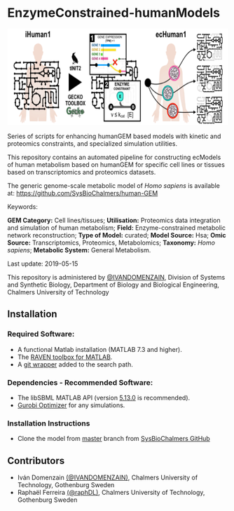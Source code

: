 # EnzymeConstrained-humanModels
<p align="center">
  <img width="720" height="220" src="https://github.com/SysBioChalmers/EnzymeConstrained_humanModels/blob/Devel/logo.png">
</p>

Series of scripts for enhancing humanGEM based models with kinetic and proteomics constraints, and specialized simulation utilities. 

This repository contains an automated pipeline for constructing ecModels of human metabolism based on humanGEM for specific cell lines or tissues based on transcriptomics and proteomics datasets.

The generic genome-scale metabolic model of _Homo sapiens_ is available at:
https://github.com/SysBioChalmers/human-GEM

Keywords:

**GEM Category:** Cell lines/tissues; **Utilisation:** Proteomics data integration and simulation of human metabolism; **Field:** Enzyme-constrained metabolic network reconstruction; **Type of Model:** curated; **Model Source:** Hsa; **Omic Source:** Transcriptomics, Proteomics, Metabolomics; **Taxonomy:** _Homo sapiens_; **Metabolic System:** General Metabolism.

Last update: 2019-05-15

This repository is administered by [@IVANDOMENZAIN](https://github.com/IVANDOMENZAIN), Division of Systems and Synthetic Biology, Department of Biology and Biological Engineering, Chalmers University of Technology

## Installation

### Required Software:
* A functional Matlab installation (MATLAB 7.3 and higher).
* The [RAVEN toolbox for MATLAB](https://github.com/SysBioChalmers/RAVEN).
* A [git wrapper](https://github.com/manur/MATLAB-git) added to the search path.

### Dependencies - Recommended Software:
* The libSBML MATLAB API (version [5.13.0](https://sourceforge.net/projects/sbml/files/libsbml/5.13.0/stable/MATLAB%20interface/) is recommended).
* [Gurobi Optimizer](http://www.gurobi.com/registration/download-reg) for any simulations.

### Installation Instructions
* Clone the model from [master](https://github.com/SysBioChalmers/) branch from [SysBioChalmers GitHub](https://github.com/SysBioChalmers)

## Contributors
- Iván Domenzain [(@IVANDOMENZAIN)](https://github.com/IVANDOMENZAIN), Chalmers University of Technology, Gothenburg Sweden
- Raphaël Ferreira [(@raphDL)](https://github.com/raphDL), Chalmers University of Technology, Gothenburg Sweden
